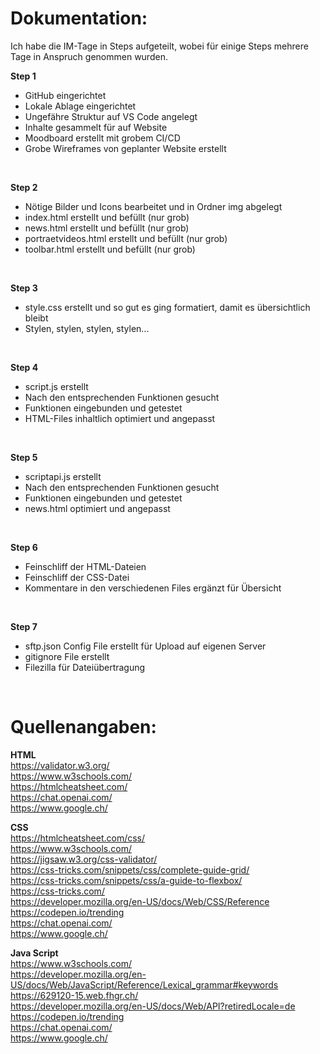  # Dokumentation:
 Ich habe die IM-Tage in Steps aufgeteilt, wobei für einige Steps mehrere Tage in Anspruch genommen wurden.
 <br>

**Step 1**
- GitHub eingerichtet
- Lokale Ablage eingerichtet
- Ungefähre Struktur auf VS Code angelegt
- Inhalte gesammelt für auf Website
- Moodboard erstellt mit grobem CI/CD
- Grobe Wireframes von geplanter Website erstellt
<br>

**Step 2**
- Nötige Bilder und Icons bearbeitet und in Ordner img abgelegt
- index.html erstellt und befüllt (nur grob)
- news.html erstellt und befüllt (nur grob)
- portraetvideos.html erstellt und befüllt (nur grob)
- toolbar.html erstellt und befüllt (nur grob)
<br>

**Step 3**
- style.css erstellt und so gut es ging formatiert, damit es übersichtlich bleibt
- Stylen, stylen, stylen, stylen...
<br>

**Step 4**
- script.js erstellt
- Nach den entsprechenden Funktionen gesucht
- Funktionen eingebunden und getestet
- HTML-Files inhaltlich optimiert und angepasst
<br>

**Step 5**
- scriptapi.js erstellt
- Nach den entsprechenden Funktionen gesucht
- Funktionen eingebunden und getestet
- news.html optimiert und angepasst
<br>

**Step 6**
- Feinschliff der HTML-Dateien
- Feinschliff der CSS-Datei
- Kommentare in den verschiedenen Files ergänzt für Übersicht
<br>

**Step 7**
- sftp.json Config File erstellt für Upload auf eigenen Server
- gitignore File erstellt
- Filezilla für Dateiübertragung
<br>

 
 # Quellenangaben:

 **HTML**
 <br>
 https://validator.w3.org/
 <br>
 https://www.w3schools.com/
 <br>
 https://htmlcheatsheet.com/
 <br>
 https://chat.openai.com/
 <br>
 https://www.google.ch/
 <br>

**CSS**
 <br>
 https://htmlcheatsheet.com/css/
 <br>
 https://www.w3schools.com/
 <br>
 https://jigsaw.w3.org/css-validator/
 <br>
 https://css-tricks.com/snippets/css/complete-guide-grid/
 <br>
 https://css-tricks.com/snippets/css/a-guide-to-flexbox/
 <br>
 https://css-tricks.com/
 <br>
 https://developer.mozilla.org/en-US/docs/Web/CSS/Reference
 <br>
 https://codepen.io/trending
 <br>
 https://chat.openai.com/
 <br>
 https://www.google.ch/
 <br>

**Java Script**
 <br>
 https://www.w3schools.com/
 <br>
 https://developer.mozilla.org/en-US/docs/Web/JavaScript/Reference/Lexical_grammar#keywords
 <br>
 https://629120-15.web.fhgr.ch/
 <br>
 https://developer.mozilla.org/en-US/docs/Web/API?retiredLocale=de
 <br>
 https://codepen.io/trending
 <br>
 https://chat.openai.com/
 <br>
 https://www.google.ch/
 <br>


